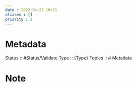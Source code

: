 ```yaml
---
date : 2022-04-27 10:31
aliases : []
priority : 2
---
```

# Metadata
Status :: #Status/Validate 
Type :: {Type}
Topics :: # Metadata
# Note
